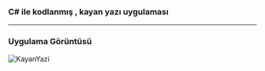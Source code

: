  ### C# ile kodlanmış , kayan yazı uygulaması
 
 
<hr>


### Uygulama Görüntüsü

![KayanYazi](https://user-images.githubusercontent.com/25087769/68035478-c3d08600-fcd4-11e9-9b96-b2a0c2d14a46.PNG)


